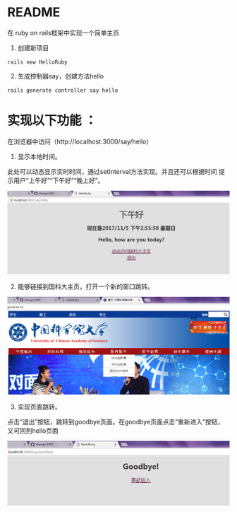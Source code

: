 # README

在 ruby on rails框架中实现一个简单主页

1. 创建新项目
```
rails new HelloRuby
```

2. 生成控制器say，创建方法hello
```
rails generate controller say hello
```

# 实现以下功能 ：

在浏览器中访问（http://localhost:3000/say/hello）

1. 显示本地时间。

此处可以动态显示实时时间，通过setInterval方法实现。并且还可以根据时间 提示用户“上午好”“下午好”“晚上好”。

<img src="/lib/01.png">

2. 能够链接到国科大主页，打开一个新的窗口跳转。

<img src="/lib/02.png">

3. 实现页面跳转。

点击“退出”按钮，跳转到goodbye页面。在goodbye页面点击“重新进入”按钮，又可回到hello页面

<img src="/lib/03.png">
